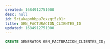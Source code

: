 ```yaml
---
created: 1684912751000
desc: null
id: 5riakapmhbpu7exzgt5z01r
title: GEN_FACTURACION_CLIENTES_ID
updated: 1684912751000
---
```


```sql
CREATE GENERATOR GEN_FACTURACION_CLIENTES_ID;
```